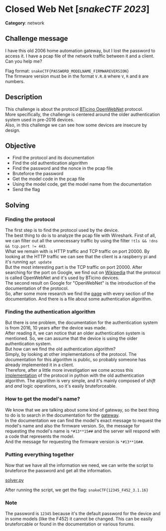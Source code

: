 # Closed Web Net [_snakeCTF 2023_]

**Category**: network


## Challenge message

I have this old 2006 home automation gateway, but I lost the password to access it.
I have a pcap file of the network traffic between it and a client.
Can you help me?

Flag format: `snakeCTF{PASSWORD_MODELNAME_FIRMWAREVERSION}` \
The firmware version must be in the format `V.R.B` where `V`, `R` and `B` are numbers.

## Description

This challenge is about the protocol [BTicino OpenWebNet](https://developer.legrand.com/Documentation/) protocol. \
More specifically, the challenge is centered around the older authentication system used in pre-2016 devices. \
Also, in this challenge we can see how some devices are insecure by design.

## Objective

- Find the protocol and its documentation
- Find the old authentication algorithm
- Find the password and the nonce in the pcap file
- Bruteforce the password
- Get the model code in the pcap file
- Using the model code, get the model name from the documentation
- Send the flag

## Solving

### Finding the protocol

The first step is to find the protocol used by the device. \
The best thing to do is to analyze the pcap file with Wireshark.
First of all, we can filter out all the unnecessary traffic by using the filter `!tls && !dns && tcp.port != 443`. \
What we remain with is HTTP traffic and TCP traffic on port 20000.
By looking at the HTTP traffic we can see that the client is a raspberry pi and it's running `apt update` \
But the most interesting part is the TCP traffic on port 20000.
After searching for the port on Google, we find out on [Wikipedia](https://en.wikipedia.org/wiki/List_of_TCP_and_UDP_port_numbers)
that the protocol is called OpenWebNet and it's used by BTicino devices. \
The second result on Google for "OpenWebNet" is the introduction of the documentation of the protocol. \
So, after some more research we find the [page](https://developer.legrand.com/Documentation/) with every section of the documentation.
And there is a file about some authentication algorithm.

### Finding the authentication algorithm

But there is one problem, the documentation for the authentication system is from 2016, 10 years after the device was
made. \
After reading it, we can notice that an older authentication system is mentioned.
So, we can assume that the device is using the older authentication system. \
But how can we find the old authentication algorithm? \
Simply, by looking at other implementations of the protocol. The documentation for this algorithm is public, so probably
someone has already implemented it in a client. \
Therefore, after a little more investigation we come across this [implementation](https://github.com/karel1980/reopenwebnet)
of the protocol in python with the old authentication algorithm.
The algorithm is very simple, and it's mainly composed of *shift* and *and* logic operations, so it's easily
bruteforceable.

### How to get the model's name?

We know that we are talking about some kind of gateway, so the best thing to do is to search in the documentation for the [gateway](https://developer.legrand.com/uploads/2019/12/WHO_13.pdf). \
In the documentation we can find the model's exact message to request the model's name and also the firmware version.
So, the message for requesting the model's name is `*#13**15##` and the server will respond with a code that represents the model. \
And the message for requesting the firmware version is `*#13**16##`.

### Putting everything together

Now that we have all the information we need, we can write the script to bruteforce the password and get all the information.

[solver.py](attachments/solver.py)

After running the script, we get the flag: `snakeCTF{12345_F452_3.1.16}`

### Note

The password is `12345` because it's the default password for the device and in some models (like the F452) it cannot be changed.
This can be easily bruteforcable or found in the documentation or various forums.


